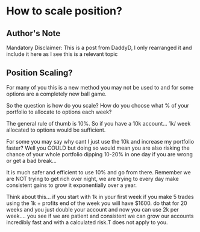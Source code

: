 # How to scale position?

## Author's Note
Mandatory Disclaimer: This is a post from DaddyD, I only rearranged it and include it here as I see this is a relevant topic

## Position Scaling?
For many of you this is a new method you may not be used to and for some options are a completely new ball game.

So the question is how do you scale? How do you choose what % of your portfolio to allocate to options each week?

The general rule of thumb is 10%. So if you have a 10k account... 1k/ week allocated to options would be sufficient. 

For some you may say why cant I just use the 10k and increase my portfolio faster? Well you COULD but doing so would mean you are also risking the chance of your whole portfolio dipping 10-20% in one day if you are wrong or get a bad break...

It is much safer and efficient to use 10% and go from there. Remember we are NOT trying to get rich over night, we are trying to every day make consistent gains to grow it exponentially over a year. 

Think about this... if you start with 1k in your first week if you make 5 trades using the 1k + profits end of the week you will have $1600. do that for 20 weeks and you just double your account and now you can use 2k per week.... you see if we are patient and consistent we can grow our accounts incredibly fast and with a calculated risk.T does not apply to you.